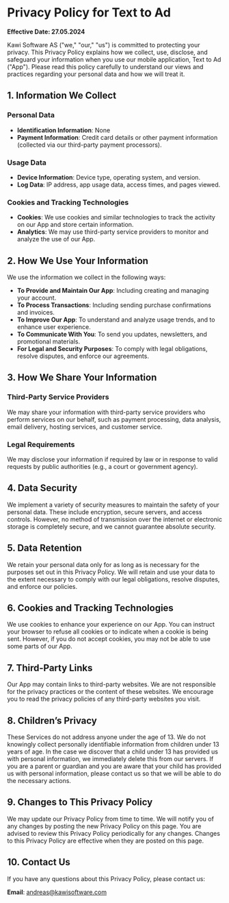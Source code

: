 # Privacy Policy for Text to Ad

**Effective Date: 27.05.2024**

Kawi Software AS ("we," "our," "us") is committed to protecting your privacy. This Privacy Policy explains how we collect, use, disclose, and safeguard your information when you use our mobile application, Text to Ad ("App"). Please read this policy carefully to understand our views and practices regarding your personal data and how we will treat it.

## 1. Information We Collect

### Personal Data
- **Identification Information**: None
- **Payment Information**: Credit card details or other payment information (collected via our third-party payment processors).

### Usage Data
- **Device Information**: Device type, operating system, and version.
- **Log Data**: IP address, app usage data, access times, and pages viewed.

### Cookies and Tracking Technologies
- **Cookies**: We use cookies and similar technologies to track the activity on our App and store certain information.
- **Analytics**: We may use third-party service providers to monitor and analyze the use of our App.

## 2. How We Use Your Information

We use the information we collect in the following ways:

- **To Provide and Maintain Our App**: Including creating and managing your account.
- **To Process Transactions**: Including sending purchase confirmations and invoices.
- **To Improve Our App**: To understand and analyze usage trends, and to enhance user experience.
- **To Communicate With You**: To send you updates, newsletters, and promotional materials.
- **For Legal and Security Purposes**: To comply with legal obligations, resolve disputes, and enforce our agreements.

## 3. How We Share Your Information

### Third-Party Service Providers
We may share your information with third-party service providers who perform services on our behalf, such as payment processing, data analysis, email delivery, hosting services, and customer service.

### Legal Requirements
We may disclose your information if required by law or in response to valid requests by public authorities (e.g., a court or government agency).

## 4. Data Security

We implement a variety of security measures to maintain the safety of your personal data. These include encryption, secure servers, and access controls. However, no method of transmission over the internet or electronic storage is completely secure, and we cannot guarantee absolute security.

## 5. Data Retention

We retain your personal data only for as long as is necessary for the purposes set out in this Privacy Policy. We will retain and use your data to the extent necessary to comply with our legal obligations, resolve disputes, and enforce our policies.

## 6. Cookies and Tracking Technologies

We use cookies to enhance your experience on our App. You can instruct your browser to refuse all cookies or to indicate when a cookie is being sent. However, if you do not accept cookies, you may not be able to use some parts of our App.

## 7. Third-Party Links

Our App may contain links to third-party websites. We are not responsible for the privacy practices or the content of these websites. We encourage you to read the privacy policies of any third-party websites you visit.

## 8. Children’s Privacy

These Services do not address anyone under the age of 13. We do not knowingly collect personally identifiable information from children under 13 years of age. In the case we discover that a child under 13 has provided us with personal information, we immediately delete this from our servers. If you are a parent or guardian and you are aware that your child has provided us with personal information, please contact us so that we will be able to do the necessary actions.

## 9. Changes to This Privacy Policy

We may update our Privacy Policy from time to time. We will notify you of any changes by posting the new Privacy Policy on this page. You are advised to review this Privacy Policy periodically for any changes. Changes to this Privacy Policy are effective when they are posted on this page.

## 10. Contact Us

If you have any questions about this Privacy Policy, please contact us:

**Email**: [andreas@kawisoftware.com](mailto:andreas@kawisoftware.com)
